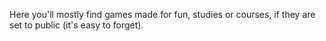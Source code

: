 
Here you'll mostly find games made for fun, studies or courses, if they are set to public (it's easy to forget).
<!--
**Godlycatpictures/Godlycatpictures** is a ✨ _special_ ✨ repository because its `README.md` (this file) appears on your GitHub profile.

 Can (kinda):
- Unity - mostly 2D but dabbled in some 3D projects
- C# - from Unity projects
- Html/CSS - standard web sites and customization
- JavaScript - simple for said websites
- PHP - some light backend for a website project

 Some software info (mostly know them):
- FileZilla - ftp program
- Xampp - for the php project
- GitHub Desktop - used both for collaboration and version control
- Autodesk Maya - basic knowledge
- Visual studio community/code - kinda self explanotary

Here are some ideas to get you started:

- 🔭 I’m currently working on ...
- 🌱 I’m currently learning ...
- 👯 I’m looking to collaborate on ...
- 🤔 I’m looking for help with ...
- 💬 Ask me about ...
- 📫 How to reach me: ...
- 😄 Pronouns: ...
- ⚡ Fun fact: ...
-->

